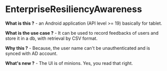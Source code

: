 # EnterpriseResiliencyAwareness
**What is this ?** - an Android application (API level >= 19) basically for tablet.

**What is the use case ?** - It can be used to record feedbacks of users and store it in a db, with retrieval by CSV format.

**Why this ?** - Because, the user name can't be unauthenticated and is synced with AD account.

**What's new ?** - The UI is of minions. Yes, you read that right.
